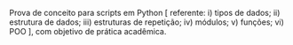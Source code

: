 Prova de conceito para scripts em Python [ referente: i) tipos de dados; ii) estrutura de dados; iii) estruturas de repetição; iv) módulos; v) funções; vi) POO ], com objetivo de prática acadêmica.
